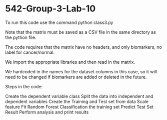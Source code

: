 # 542-Group-3-Lab-10
To run this code use the command python class3.py

Note that the matrix must be saved as a CSV file in the same directory as the python file.

The code requires that the matrix have no headers, and only biomarkers, no label for cancer/normal.

We import the appropriate libraries and then read in the matrix.

We hardcoded in the names for the dataset columns in this case, so it will need to be changed if 
biomarkers are added or deleted in the future.

Steps in the code:

Create the dependent variable class
Split the data into independent and dependent variables
Create the Training and Test set from data
Scale feature
Fit Random Forest Classification the training set
Predict Test Set Result
Perform analysis and print results
